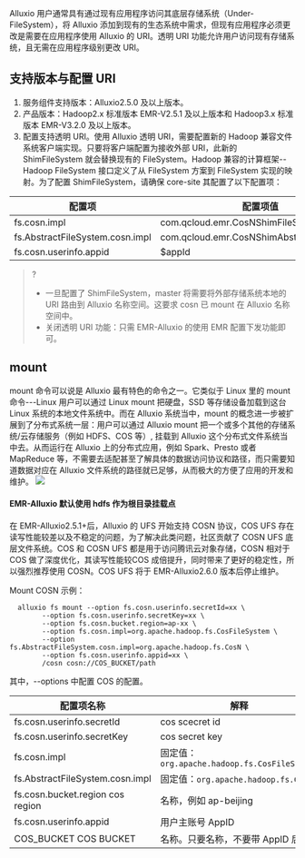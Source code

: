 Alluxio 用户通常具有通过现有应用程序访问其底层存储系统（Under-FileSystem），将 Alluxio 添加到现有的生态系统中需求，但现有应用程序必须更改是需要在应用程序使用 Alluxio 的 URI。透明 URI 功能允许用户访问现有存储系统，且无需在应用程序级别更改 URI。

## 支持版本与配置 URI  
1. 服务组件支持版本：Alluxio2.5.0 及以上版本。
2. 产品版本：Hadoop2.x 标准版本 EMR-V2.5.1 及以上版本和 Hadoop3.x 标准版本 EMR-V3.2.0 及以上版本。
3. 配置支持透明 URI。使用 Alluxio 透明 URI，需要配置新的 Hadoop 兼容文件系统客户端实现。只要将客户端配置为接收外部 URI，此新的 ShimFileSystem 就会替换现有的 FileSystem。Hadoop 兼容的计算框架--Hadoop FileSystem 接口定义了从 FileSystem 方案到 FileSystem 实现的映射。为了配置 ShimFileSystem，请确保 core-site 其配置了以下配置项：

| 配置项                          | 配置项值                                  |
| ------------------------------- | ----------------------------------------- |
| fs.cosn.impl                    | com.qcloud.emr.CosNShimFileSystem         |
| fs.AbstractFileSystem.cosn.impl | com.qcloud.emr.CosNShimAbstractFileSystem |
| fs.cosn.userinfo.appid          | $appId                                    |

>?
>- 一旦配置了 ShimFileSystem，master 将需要将外部存储系统本地的 URI 路由到 Alluxio 名称空间。这要求 cosn 已 mount 在 Alluxio 名称空间中。
>- 关闭透明 URI 功能：只需 EMR-Alluxio 的使用 EMR 配置下发功能即可。

## mount
mount 命令可以说是 Alluxio 最有特色的命令之一。它类似于 Linux 里的 mount 命令---Linux 用户可以通过 Linux mount 把硬盘，SSD 等存储设备加载到这台 Linux 系统的本地文件系统中。而在 Alluxio 系统当中，mount 的概念进一步被扩展到了分布式系统一层：用户可以通过 Alluxio mount 把一个或多个其他的存储系统/云存储服务（例如 HDFS、COS 等）, 挂载到 Alluxio 这个分布式文件系统当中去。从而运行在 Alluxio 上的分布式应用，例如 Spark、Presto 或者 MapReduce 等，不需要去适配甚至了解具体的数据访问协议和路径，而只需要知道数据对应在 Alluxio 文件系统的路径就已足够，从而极大的方便了应用的开发和维护。
![](https://main.qcloudimg.com/raw/b5d3e96ce6c17866480a36e231c52517.png)

#### EMR-Alluxio 默认使用 hdfs 作为根目录挂载点
在 EMR-Alluxio2.5.1+后，Alluxio 的 UFS 开始支持 COSN 协议，COS UFS 存在读写性能较差以及不稳定的问题，为了解决此类问题，社区贡献了 COSN UFS 底层文件系统。COS 和 COSN UFS 都是用于访问腾讯云对象存储，COSN 相对于 COS 做了深度优化，其读写性能较COS 成倍提升，同时带来了更好的稳定性，所以强烈推荐使用 COSN。COS UFS 将于 EMR-Alluxio2.6.0 版本后停止维护。

Mount COSN 示例：
```
  alluxio fs mount --option fs.cosn.userinfo.secretId=xx \ 
        --option fs.cosn.userinfo.secretKey=xx \ 
        --option fs.cosn.bucket.region=ap-xx \ 
        --option fs.cosn.impl=org.apache.hadoop.fs.CosFileSystem \ 
        --option fs.AbstractFileSystem.cosn.impl=org.apache.hadoop.fs.CosN \ 
        --option fs.cosn.userinfo.appid=xx \ 
        /cosn cosn://COS_BUCKET/path
```
其中，--options 中配置 COS 的配置。

| 配置项名称                       | 解释                                      |
| -------------------------------- | ----------------------------------------- |
| fs.cosn.userinfo.secretId        | cos  scecret id                           |
| fs.cosn.userinfo.secretKey       | cos  secret key                           |
| fs.cosn.impl                     | 固定值：`org.apache.hadoop.fs.CosFileSystem` |
| fs.AbstractFileSystem.cosn.impl  | 固定值：`org.apache.hadoop.fs.CosN`          |
| fs.cosn.bucket.region cos region | 名称，例如 ap-beijing                      |
| fs.cosn.userinfo.appid           | 用户主账号 AppID                          |
| COS_BUCKET COS BUCKET            | 名称。只要名称，不要带 AppID 后缀         |

 
